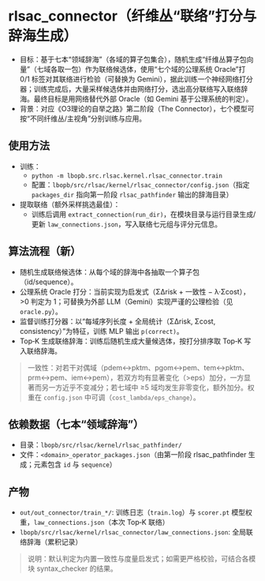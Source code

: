 # rlsac_connector（纤维丛“联络”打分与辞海生成）

- 目标：基于七本“领域辞海”（各域的算子包集合），随机生成“纤维丛算子包向量”（七域各取一包）作为联络候选体，使用“七个域的公理系统
  Oracle”打 0/1 标签对其联络进行检验（可替换为 Gemini），据此训练一个神经网络打分器；训练完成后，大量采样候选体并由网络打分，选出高分联络写入联络辞海。最终目标是用网络替代外部
  Oracle（如 Gemini 基于公理系统的判定）。
- 背景：对应《O3理论的自举之路》第二阶段（The Connector），七个模型可按“不同纤维丛/主视角”分别训练与应用。

## 使用方法

- 训练：
    - `python -m lbopb.src.rlsac.kernel.rlsac_connector.train`
    - 配置：`lbopb/src/rlsac/kernel/rlsac_connector/config.json`（指定 `packages_dir` 指向第一阶段 `rlsac_pathfinder`
      输出的辞海目录）
- 提取联络（额外采样挑选最佳）：
    - 训练后调用 `extract_connection(run_dir)`，在模块目录与运行目录生成/更新 `law_connections.json`，写入联络七元组与评分元信息。

## 算法流程（新）

- 随机生成联络候选体：从每个域的辞海中各抽取一个算子包（id/sequence）。
- 公理系统 Oracle 打分：当前实现为启发式（ΣΔrisk + 一致性 − λ·Σcost），>0 判定为 1；可替换为外部 LLM（Gemini）实现严谨的公理检验（见
  `oracle.py`）。
- 监督训练打分器：以“每域序列长度 + 全局统计（ΣΔrisk, Σcost, consistency）”为特征，训练 MLP 输出 `p(correct)`。
- Top‑K 生成联络辞海：训练后随机生成大量候选体，按打分排序取 Top‑K 写入联络辞海。

> 一致性：对若干对偶域（pdem↔pktm、pgom↔pem、tem↔pktm、prm↔pem、iem↔pem），若双方均有显著变化（>eps）加分，一方显著而另一方近乎不变减分；若七域中
> ≥5 域均发生非零变化，额外加分。权重在 `config.json` 中可调（`cost_lambda/eps_change`）。

## 依赖数据（七本“领域辞海”）

- 目录：`lbopb/src/rlsac/kernel/rlsac_pathfinder/`
- 文件：`<domain>_operator_packages.json`（由第一阶段 rlsac_pathfinder 生成；元素包含 `id` 与 `sequence`）

## 产物

- `out/out_connector/train_*/`: 训练日志（`train.log`）与 `scorer.pt` 模型权重，`law_connections.json`（本次 Top‑K 联络）
- `lbopb/src/rlsac/kernel/rlsac_connector/law_connections.json`: 全局联络辞海（累积记录）

> 说明：默认判定为内置一致性与度量启发式；如需更严格校验，可结合各模块 syntax_checker 的结果。




